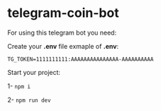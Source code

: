 # telegram-coin-bot

For using this telegram bot you need:

  Create your **.env** file exmaple of **.env**:
  
    TG_TOKEN=1111111111:AAAAAAAAAAAAAAA-AAAAAAAAAA
    
   Start your project:
  
 1-  `npm i`
 
 2-   `npm run dev`
 
